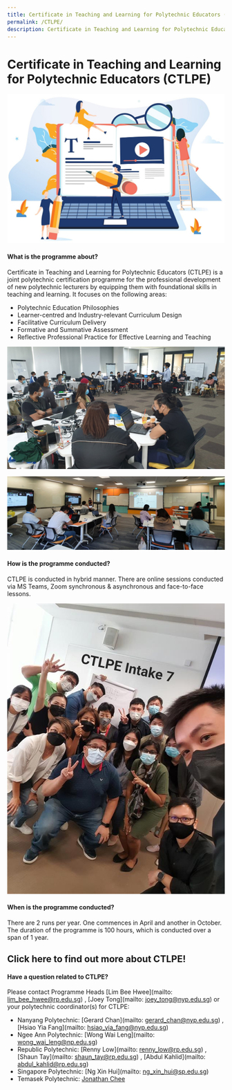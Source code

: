 ```yaml
---
title: Certificate in Teaching and Learning for Polytechnic Educators (CTLPE)
permalink: /CTLPE/
description: Certificate in Teaching and Learning for Polytechnic Educators (CTLPE)
---
```

# Certificate in Teaching and Learning for Polytechnic Educators (CTLPE)

![](/images/127315465_ML2.jpg)

#### What is the programme about?

Certificate in Teaching and Learning for Polytechnic Educators (CTLPE) is a joint polytechnic certification programme for the professional development of new polytechnic lecturers by equipping them with foundational skills in teaching and learning. 
It focuses on the following areas:
* Polytechnic Education Philosophies
* Learner-centred and Industry-relevant Curriculum Design
* Facilitative Curriculum Delivery
* Formative and Summative Assessment
* Reflective Professional Practice for Effective Learning and Teaching

![](/images/ctlpe%20intake%207%20pic%201.png)

![](/images/ctlpe%20intake%207%20pic%205.png)

#### How is the programme conducted?

CTLPE is conducted in hybrid manner. There are online sessions conducted via MS Teams, Zoom synchronous & asynchronous and face-to-face lessons.

![](/images/ctlpe%20intake%207%20pic%203.jpg)

#### When is the programme conducted?

There are 2 runs per year. One commences in April and another in October. The duration of the programme is 100 hours, which is conducted over a span of 1 year.



## Click here to find out more about CTLPE!




#### Have a question related to CTLPE?

Please contact Programme Heads [Lim Bee Hwee](mailto: lim_bee_hwee@rp.edu.sg) , [Joey Tong](mailto: joey_tong@nyp.edu.sg) or your polytechnic coordinator(s) for CTLPE:

* Nanyang Polytechnic: [Gerard Chan](mailto: gerard_chan@nyp.edu.sg) , [Hsiao Yia Fang](mailto: hsiao_yia_fang@nyp.edu.sg)
* Ngee Ann Polytechnic: [Wong Wai Leng](mailto: wong_wai_leng@np.edu.sg)
* Republic Polytechnic: [Renny Low](mailto: renny_low@rp.edu.sg) , [Shaun Tay](mailto: shaun_tay@rp.edu.sg) , [Abdul Kahlid](mailto: abdul_kahlid@rp.edu.sg)
* Singapore Polytechnic: [Ng Xin Hui](mailto: ng_xin_hui@sp.edu.sg)
* Temasek Polytechnic: [Jonathan Chee](jonathan_chee@tp.edu.sg)